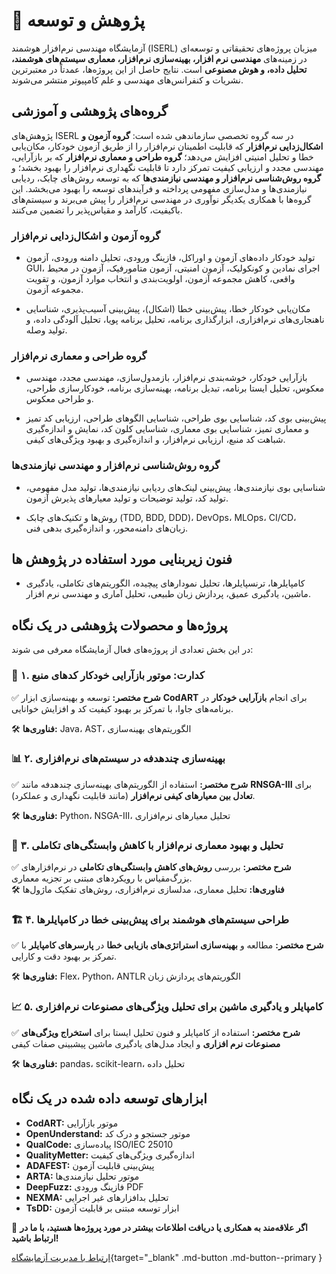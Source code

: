 # 🔬 پژوهش و توسعه 

آزمایشگاه مهندسی نرم‌افزار هوشمند
(ISERL)
میزبان پروژه‌های تحقیقاتی و توسعه‌ای در زمینه‌های **مهندسی نرم افزار، بهینه‌سازی نرم‌افزار، معماری سیستم‌های هوشمند، تحلیل داده، و هوش مصنوعی** است. 
نتایج حاصل از این پروژه‌ها، عمدتاً در معتبرترین نشریات و کنفرانس‌های مهندسی و علم کامپیوتر منتشر می‌شوند. 



## گروه‌های پژوهشی و آموزشی
پژوهش‌های ISERL در سه گروه تخصصی سازماندهی شده است: **گروه آزمون و اشکال‌زدایی نرم‌افزار** که قابلیت اطمینان نرم‌افزار را از طریق آزمون خودکار، مکان‌یابی خطا و تحلیل امنیتی افزایش می‌دهد؛ **گروه طراحی و معماری نرم‌افزار** که بر بازآرایی، مهندسی مجدد و ارزیابی کیفیت تمرکز دارد تا قابلیت نگهداری نرم‌افزار را بهبود بخشد؛ و **گروه روش‌شناسی نرم‌افزار و مهندسی نیازمندی‌ها** که به توسعه روش‌های چابک، ردیابی نیازمندی‌ها و مدل‌سازی مفهومی پرداخته و فرآیندهای توسعه را بهبود می‌بخشد. این گروه‌ها با همکاری یکدیگر نوآوری در مهندسی نرم‌افزار را پیش می‌برند و سیستم‌های باکیفیت، کارآمد و مقیاس‌پذیر را تضمین می‌کنند.



### گروه آزمون و اشکال‌زدایی نرم‌افزار
- تولید خودکار داده‌های آزمون و اوراکل، فازینگ ورودی، تحلیل دامنه ورودی، آزمون GUI، اجرای نمادین و کونکولیک، آزمون امنیتی، آزمون متامورفیک، آزمون در محیط واقعی، کاهش مجموعه آزمون، اولویت‌بندی و انتخاب موارد آزمون، و تقویت مجموعه آزمون.

- مکان‌یابی خودکار خطا، پیش‌بینی خطا (اشکال)، پیش‌بینی آسیب‌پذیری، شناسایی ناهنجاری‌های نرم‌افزاری، ابزارگذاری برنامه، تحلیل برنامه پویا، تحلیل آلودگی داده، و تولید وصله.



### گروه طراحی و معماری نرم‌افزار
- بازآرایی خودکار، خوشه‌بندی نرم‌افزار، بازمدول‌سازی، مهندسی مجدد، مهندسی معکوس، تحلیل ایستا برنامه، تبدیل برنامه، بهینه‌سازی برنامه، خودکارسازی طراحی، و طراحی معکوس.

- پیش‌بینی بوی کد، شناسایی بوی طراحی، شناسایی الگوهای طراحی، ارزیابی کد تمیز و معماری تمیز، شناسایی بوی معماری، شناسایی کلون کد، نمایش و اندازه‌گیری شباهت کد منبع، ارزیابی نرم‌افزار، و اندازه‌گیری و بهبود ویژگی‌های کیفی.



### گروه روش‌شناسی نرم‌افزار و مهندسی نیازمندی‌ها
- شناسایی بوی نیازمندی‌ها، پیش‌بینی لینک‌های ردیابی نیازمندی‌ها، تولید مدل مفهومی، تولید کد، تولید توضیحات و تولید معیارهای پذیرش آزمون.

- روش‌ها و تکنیک‌های چابک (TDD, BDD, DDD)، DevOps، MLOps، CI/CD، زبان‌های دامنه‌محور، و اندازه‌گیری بدهی فنی.



## فنون زیربنایی مورد استفاده در پژوهش ها
- کامپایلرها، ترنسپایلرها، تحلیل نمودارهای پیچیده، الگوریتم‌های تکاملی، یادگیری ماشین، یادگیری عمیق، پردازش زبان طبیعی، تحلیل آماری و مهندسی نرم افزار. 




## پروژه‌ها و محصولات پژوهشی در یک نگاه

در این بخش تعدادی از پروژه‌های فعال آزمایشگاه معرفی می شوند:


### 🚀 **۱. کدارت: موتور بازآرایی خودکار کدهای منبع**  

✅ **شرح مختصر:** توسعه و بهینه‌سازی ابزار **CodART** برای انجام **بازآرایی خودکار** در برنامه‌های جاوا، با تمرکز بر بهبود کیفیت کد و افزایش خوانایی.

🛠 **فناوری‌ها:** Java، AST، الگوریتم‌های بهینه‌سازی  



### 📊 **۲. بهینه‌سازی چندهدفه در سیستم‌های نرم‌افزاری**  

✅ **شرح مختصر:** استفاده از الگوریتم‌های بهینه‌سازی چندهدفه مانند **RNSGA-III** برای **تعادل بین معیارهای 
کیفی نرم‌افزار** (مانند قابلیت نگهداری و عملکرد). 

🛠 **فناوری‌ها:** Python، NSGA-III، تحلیل معیارهای نرم‌افزاری  



### 🤖 **۳. تحلیل و بهبود معماری نرم‌افزار با کاهش وابستگی‌های تکاملی**  

✅ **شرح مختصر:** بررسی **روش‌های کاهش وابستگی‌های تکاملی** در نرم‌افزارهای بزرگ‌مقیاس با رویکردهای مبتنی بر تجزیه معماری.  
🛠 **فناوری‌ها:** تحلیل معماری، مدلسازی نرم‌افزاری، روش‌های تفکیک ماژول‌ها  


### 🏗 **۴. طراحی سیستم‌های هوشمند برای پیش‌بینی خطا در کامپایلرها**  

✅ **شرح مختصر:** مطالعه و **بهینه‌سازی استراتژی‌های بازیابی خطا** در **پارسرهای کامپایلر** با تمرکز بر بهبود دقت و کارایی.  

🛠 **فناوری‌ها:** Flex، Python، ANTLR الگوریتم‌های پردازش زبان  



### 📈 **۵. کامپایلر و یادگیری ماشین برای تحلیل ویژگی‌های مصنوعات نرم‌افزاری**  

✅ **شرح مختصر:** استفاده از کامپایلر و فنون تحلیل ایستا برای **استخراج ویژگی‌های مصنوعات نرم افزاری** و ایجاد مدل‌های یادگیری ماشین پیشبینی صفات کیفی  

🛠 **فناوری‌ها:** pandas، scikit-learn، تحلیل داده  



## ابزارهای توسعه داده شده در یک نگاه 

- **CodART:** موتور بازآرایی
- **OpenUnderstand:** موتور جستجو و درک کد
- **QualCode:** پیاده‌سازی ISO/IEC 25010
- **QualityMetter:** اندازه‌گیری ویژگی‌های کیفیت
- **ADAFEST:** پیش‌بینی قابلیت آزمون
- **ARTA:** موتور تحلیل نیازمندی‌ها
- **DeepFuzz:** فازینگ ورودی PDF
- **NEXMA:** تحلیل بدافزارهای غیر اجرایی
- **TsDD:** ابزار توسعه مبتنی بر قابلیت آزمون




📩 **اگر علاقه‌مند به همکاری یا دریافت اطلاعات بیشتر در مورد پروژه‌ها هستید، با ما در ارتباط باشید!**

[ارتباط با مدیریت آزمایشگاه](https://www.m-zakeri.ir/pages/contact-me.html){target="_blank" .md-button .md-button--primary }

